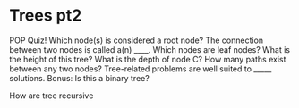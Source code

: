 # Trees pt2

POP Quiz!
Which node(s) is considered a root node?
The connection between two nodes is called a(n) ____.
Which nodes are leaf nodes?
What is the height of this tree?
What is the depth of node C?
How many paths exist between any two nodes?
Tree-related problems are well suited to _____ solutions.
Bonus: Is this a binary tree?

How are tree recursive 